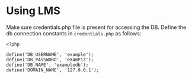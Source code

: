 # Using LMS
Make sure credentials.php file is present for accessing the DB. Define the db connection constants in `credentials.php` as follows:

`<?php`  
` `  
`define('DB_USERNAME', 'example');`  
`define('DB_PASSWORD', 'eX4mP13');`  
`define('DB_NAME', 'exampledb');`  
`define('DOMAIN_NAME', '127.0.0.1');`  



